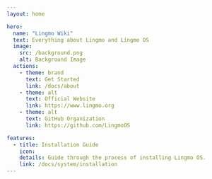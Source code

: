 ```yaml
---
layout: home

hero:
  name: "Lingmo Wiki"
  text: Everything about Lingmo and Lingmo OS
  image:
    src: /background.png
    alt: Background Image
  actions:
    - theme: brand
      text: Get Started
      link: /docs/about
    - theme: alt
      text: Official Website
      link: https://www.lingmo.org
    - theme: alt
      text: GitHub Organization
      link: https://github.com/LingmoOS

features:
  - title: Installation Guide
    icon: 
    details: Guide through the process of installing Lingmo OS.
    link: /docs/system/installation
---
```

